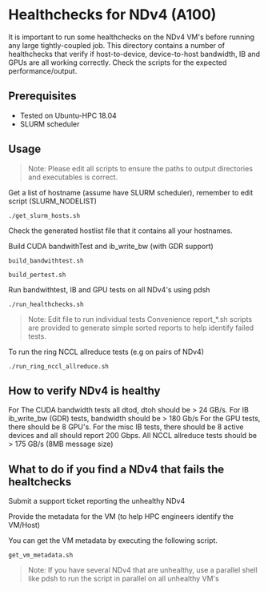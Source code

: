 # Healthchecks for NDv4 (A100)

It is important to run some healthchecks on the NDv4 VM's before running any large tightly-coupled job.
This directory contains a number of healthchecks that verify if host-to-device, device-to-host bandwidth, IB and GPUs are 
all working correctly. Check the scripts for the expected performance/output.

## Prerequisites

- Tested on Ubuntu-HPC 18.04
- SLURM scheduler


## Usage
>Note: Please edit all scripts to ensure the paths to output directories and executables is correct.

Get a list of hostname (assume have SLURM scheduler), remember to edit script (SLURM_NODELIST)
```
./get_slurm_hosts.sh
```
Check the generated hostlist file that it contains all your hostnames.

Build CUDA bandwithTest and ib_write_bw (with GDR support)
```
build_bandwithtest.sh
```
```
build_pertest.sh
```
Run bandwithtest, IB and GPU tests on all NDv4's using pdsh
```
./run_healthchecks.sh
```
>Note: Edit file to run individual tests
Convenience report_*.sh scripts are provided to generate simple sorted reports to help identify failed tests.

To run the ring NCCL allreduce tests (e.g on pairs of NDv4)
```
./run_ring_nccl_allreduce.sh
```

## How to verify NDv4 is healthy
For The CUDA bandwidth tests all dtod, dtoh should be > 24 GB/s.
For IB ib_write_bw (GDR) tests, bandwidth should be > 180 Gb/s
For the GPU tests, there should be 8 GPU's.
For the misc IB tests, there should be 8 active devices and all should report 200 Gbps.
All NCCL allreduce tests should be > 175 GB/s (8MB message size)


## What to do if you find a NDv4 that fails the healtchecks

Submit a support ticket reporting the unhealthy NDv4

Provide the metadata for the VM (to help HPC engineers identify the VM/Host)

You can get the VM metadata by executing the following script.
```
get_vm_metadata.sh
```
>Note: If you have several NDv4 that are unhealthy, use a parallel shell like pdsh to run the script in parallel on all unhealthy VM's

